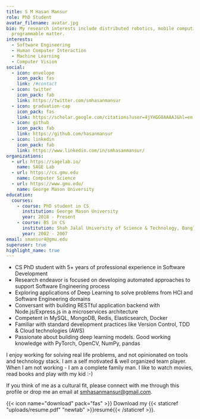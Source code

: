 ```yaml
---
title: S M Hasan Mansur
role: PhD Student
avatar_filename: avatar.jpg
bio: My research interests include distributed robotics, mobile computing and
  programmable matter.
interests:
  - Software Engineering
  - Human Computer Interaction
  - Machine Learning
  - Computer Vision
social:
  - icon: envelope
    icon_pack: fas
    link: /#contact
  - icon: twitter
    icon_pack: fab
    link: https://twitter.com/smhasanmansur
  - icon: graduation-cap
    icon_pack: fas
    link: https://scholar.google.com/citations?user=4jYHGG0AAAAJ&hl=en
  - icon: github
    icon_pack: fab
    link: https://github.com/hasanmansur
  - icon: linkedin
    icon_pack: fab
    link: https://www.linkedin.com/in/smhasanmansur/
organizations:
  - url: https://sagelab.io/
    name: SAGE Lab
  - url: https://cs.gmu.edu
    name: Computer Science
  - url: https://www.gmu.edu/
    name: George Mason University
education:
  courses:
    - course: PhD student in CS
      institution: George Mason University
      year: 2018 - Present
    - course: BS in CS
      institution: Shah Jalal University of Science & Technology, Bangladesh
      year: 2002 - 2007
email: smansur4@gmu.edu
superuser: true
highlight_name: true
---
```

- CS PhD student with ​5+ years of professional experience in Software Development 
- Research endeavor is focused on developing automated approaches to support Software Engineering process
- Exploring applications of Deep Learning to solve problems from HCI and Software Engineering domains
- Conversant with building RESTful application backend with Node.js/Express.js in a microservices architecture
- Competent in MySQL, MongoDB, Redis, Elasticsearch, Docker
- Familiar with standard development practices like Version Control, TDD & Cloud technologies (AWS)
- Passionate about building deep learning models. Good working knowledge with PyTorch, OpenCV, NumPy, pandas

I enjoy working for solving real life problems, and not opinionated on tools and technology stack. I am a self motivated & well organized team player. When I am not working - I am a complete family man. I like to watch movies, read books and play with my kid :-)

If you think of me as a cultural fit, please connect with me through this profile or drop me an email at smhasanmansur@gmail.com.

<!-- {{< icon name="download" pack="fas" >}} Download my {{< staticref "uploads/demo_resume.pdf" "newtab" >}}resumé{{< /staticref >}}. -->
{{< icon name="download" pack="fas" >}} Download my {{< staticref "uploads/resume.pdf" "newtab" >}}resumé{{< /staticref >}}.
